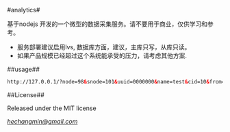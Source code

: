 #analytics#

基于nodejs 开发的一个微型的数据采集服务。请不要用于商业，仅供学习和参考。

* 服务部署建议启用lvs, 数据库方面，建议，主库只写，从库只读。
* 如果产品规模已经超过这个系统能承受的压力，请考虑其他方案.


##usage##

```html
http://127.0.0.1/?node=98&snode=101&uuid=0000000&name=test&cid=10&from=cmbweb&client_v=1.0&browser_v=ie10&path=dsfsds&action=getname&ab_name=a
```

##License##

Released under the MIT license

_*[hechangmin@gmail.com](mailto://hechangmin@gmail.com)*_
